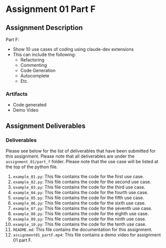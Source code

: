 # Assignment 01 Part F

## Assignment Description

Part F:

- Show 10 use cases of coding using claude-dev extensions
- This can include the following:
  - Refactoring
  - Commenting
  - Code Generation
  - Autocomplete
  - Etc.

### Artifacts

- Code generated
- Demo Video

## Assignment Deliverables

### Deliverables

Please see below for the list of deliverables that have been submitted for this assignment. Please note that all deliverables are under the `assignment_01/part_f` folder. Please note that the use case will be listed at the top of the python file.

1. `example_01.py`: This file contains the code for the first use case.
2. `example_02.py`: This file contains the code for the second use case.
3. `example_03.py`: This file contains the code for the third use case.
4. `example_04.py`: This file contains the code for the fourth use case.
5. `example_05.py`: This file contains the code for the fifth use case.
6. `example_06.py`: This file contains the code for the sixth use case.
7. `example_07.py`: This file contains the code for the seventh use case.
8. `example_08.py`: This file contains the code for the eighth use case.
9. `example_09.py`: This file contains the code for the ninth use case.
10. `example_10.py`: This file contains the code for the tenth use case.
11. `README.md`: This file contains the documentation for this assignment.
12. `assignment01_partF.mp4`: This file contains a demo video for assignment 01 part F.
